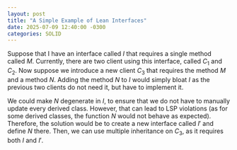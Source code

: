 ```yaml
---
layout: post
title: "A Simple Example of Lean Interfaces"
date: 2025-07-09 12:40:00 -0300
categories: SOLID
---
```


Suppose that I have an interface called $I$ that requires a single method
called $M$. Currently, there are two client using this interface, called $C_1$
and $C_2$. Now suppose we introduce a new client $C_3$ that requires the method
$M$ and a method $N$. Adding the method $N$ to $I$ would simply bloat $I$ as
the previous two clients do not need it, but have to implement it.

We could make $N$ degenerate in $I$, to ensure that we do not have to manually
update every derived class. However, that can lead to LSP violations (as for
some derived classes, the function $N$ would not behave as expected).
Therefore, the solution would be to create a new interface called $I'$ and
define $N$ there. Then, we can use multiple inheritance on $C_3$, as it
requires both $I$ and $I'$.
